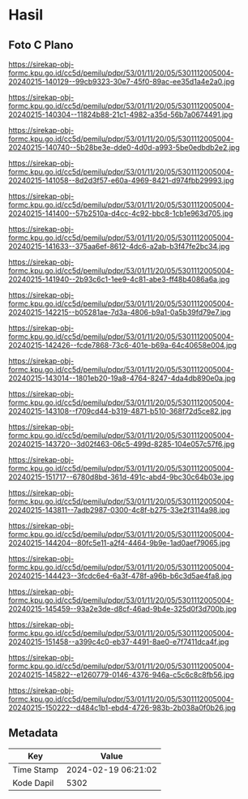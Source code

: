 # Hasil

## Foto C Plano

https://sirekap-obj-formc.kpu.go.id/cc5d/pemilu/pdpr/53/01/11/20/05/5301112005004-20240215-140129--99cb9323-30e7-45f0-89ac-ee35d1a4e2a0.jpg

https://sirekap-obj-formc.kpu.go.id/cc5d/pemilu/pdpr/53/01/11/20/05/5301112005004-20240215-140304--11824b88-21c1-4982-a35d-56b7a0674491.jpg

https://sirekap-obj-formc.kpu.go.id/cc5d/pemilu/pdpr/53/01/11/20/05/5301112005004-20240215-140740--5b28be3e-dde0-4d0d-a993-5be0edbdb2e2.jpg

https://sirekap-obj-formc.kpu.go.id/cc5d/pemilu/pdpr/53/01/11/20/05/5301112005004-20240215-141058--8d2d3f57-e60a-4969-8421-d974fbb29993.jpg

https://sirekap-obj-formc.kpu.go.id/cc5d/pemilu/pdpr/53/01/11/20/05/5301112005004-20240215-141400--57b2510a-d4cc-4c92-bbc8-1cb1e963d705.jpg

https://sirekap-obj-formc.kpu.go.id/cc5d/pemilu/pdpr/53/01/11/20/05/5301112005004-20240215-141633--375aa6ef-8612-4dc6-a2ab-b3f47fe2bc34.jpg

https://sirekap-obj-formc.kpu.go.id/cc5d/pemilu/pdpr/53/01/11/20/05/5301112005004-20240215-141940--2b93c6c1-1ee9-4c81-abe3-ff48b4086a6a.jpg

https://sirekap-obj-formc.kpu.go.id/cc5d/pemilu/pdpr/53/01/11/20/05/5301112005004-20240215-142215--b05281ae-7d3a-4806-b9a1-0a5b39fd79e7.jpg

https://sirekap-obj-formc.kpu.go.id/cc5d/pemilu/pdpr/53/01/11/20/05/5301112005004-20240215-142426--fcde7868-73c6-401e-b69a-64c40658e004.jpg

https://sirekap-obj-formc.kpu.go.id/cc5d/pemilu/pdpr/53/01/11/20/05/5301112005004-20240215-143014--1801eb20-19a8-4764-8247-4da4db890e0a.jpg

https://sirekap-obj-formc.kpu.go.id/cc5d/pemilu/pdpr/53/01/11/20/05/5301112005004-20240215-143108--f709cd44-b319-4871-b510-368f72d5ce82.jpg

https://sirekap-obj-formc.kpu.go.id/cc5d/pemilu/pdpr/53/01/11/20/05/5301112005004-20240215-143720--3d02f463-06c5-499d-8285-104e057c57f6.jpg

https://sirekap-obj-formc.kpu.go.id/cc5d/pemilu/pdpr/53/01/11/20/05/5301112005004-20240215-151717--6780d8bd-361d-491c-abd4-9bc30c64b03e.jpg

https://sirekap-obj-formc.kpu.go.id/cc5d/pemilu/pdpr/53/01/11/20/05/5301112005004-20240215-143811--7adb2987-0300-4c8f-b275-33e2f3114a98.jpg

https://sirekap-obj-formc.kpu.go.id/cc5d/pemilu/pdpr/53/01/11/20/05/5301112005004-20240215-144204--80fc5e11-a2f4-4464-9b9e-1ad0aef79065.jpg

https://sirekap-obj-formc.kpu.go.id/cc5d/pemilu/pdpr/53/01/11/20/05/5301112005004-20240215-144423--3fcdc6e4-6a3f-478f-a96b-b6c3d5ae4fa8.jpg

https://sirekap-obj-formc.kpu.go.id/cc5d/pemilu/pdpr/53/01/11/20/05/5301112005004-20240215-145459--93a2e3de-d8cf-46ad-9b4e-325d0f3d700b.jpg

https://sirekap-obj-formc.kpu.go.id/cc5d/pemilu/pdpr/53/01/11/20/05/5301112005004-20240215-151458--a399c4c0-eb37-4491-8ae0-e7f7411dca4f.jpg

https://sirekap-obj-formc.kpu.go.id/cc5d/pemilu/pdpr/53/01/11/20/05/5301112005004-20240215-145822--e1260779-0146-4376-946a-c5c6c8c8fb56.jpg

https://sirekap-obj-formc.kpu.go.id/cc5d/pemilu/pdpr/53/01/11/20/05/5301112005004-20240215-150222--d484c1b1-ebd4-4726-983b-2b038a0f0b26.jpg


## Metadata

| Key        | Value               |
| ---------- | ------------------- |
| Time Stamp | 2024-02-19 06:21:02 |
| Kode Dapil | 5302                |



